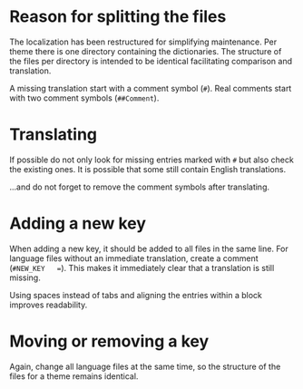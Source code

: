 # Reason for splitting the files

The localization has been restructured for simplifying maintenance.
Per theme there is one directory containing the dictionaries.
The structure of the files per directory is intended to be identical facilitating comparison and translation.

A missing translation start with a comment symbol (`#`).
Real comments start with two comment symbols (`##Comment`).

# Translating

If possible do not only look for missing entries marked with `#` but also check the existing ones.
It is possible that some still contain English translations.

...and do not forget to remove the comment symbols after translating.

# Adding a new key

When adding a new key, it should be added to all files in the same line.
For language files without an immediate translation, create a comment (`#NEW_KEY   =`).
This makes it immediately clear that a translation is still missing.

Using spaces instead of tabs and aligning the entries within a block improves readability.

# Moving or removing a key

Again, change all language files at the same time, so the structure of the files for a theme remains identical.